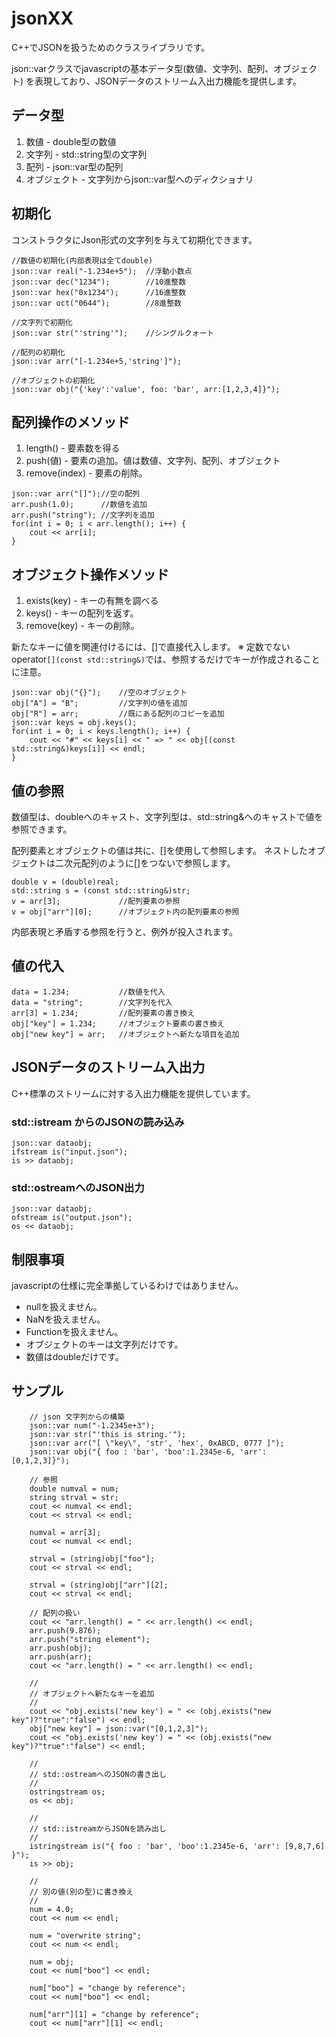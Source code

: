 jsonXX
======

C++でJSONを扱うためのクラスライブラリです。

json::varクラスでjavascriptの基本データ型(数値、文字列、配列、オブジェクト)
を表現しており、JSONデータのストリーム入出力機能を提供します。

## データ型

1. 数値 - double型の数値
2. 文字列 - std::string型の文字列
3. 配列 - json::var型の配列
4. オブジェクト - 文字列からjson::var型へのディクショナリ

## 初期化

コンストラクタにJson形式の文字列を与えて初期化できます。

```
//数値の初期化(内部表現は全てdouble)
json::var real("-1.234e+5");  //浮動小数点
json::var dec("1234");        //10進整数
json::var hex("0x1234");      //16進整数
json::var oct("0644");        //8進整数

//文字列で初期化
json::var str("'string'");    //シングルクォート

//配列の初期化
json::var arr("[-1.234e+5,'string']");

//オブジェクトの初期化
json::var obj("{'key':'value', foo: 'bar', arr:[1,2,3,4]}");
```

## 配列操作のメソッド

1. length() - 要素数を得る
2. push(値) - 要素の追加。値は数値、文字列、配列、オブジェクト
3. remove(index) - 要素の削除。


```
json::var arr("[]");//空の配列
arr.push(1.0);      //数値を追加
arr.push("string"); //文字列を追加
for(int i = 0; i < arr.length(); i++) {
    cout << arr[i];
}
```

## オブジェクト操作メソッド

1. exists(key) - キーの有無を調べる
2. keys() - キーの配列を返す。
3. remove(key) - キーの削除。

新たなキーに値を関連付けるには、\[\]で直接代入します。
※ 定数でないoperator`[](const std::string&)`では、参照するだけでキーが作成されることに注意。

```
json::var obj("{}");    //空のオブジェクト
obj["A"] = "B";         //文字列の値を追加
obj["R"] = arr;         //既にある配列のコピーを追加
json::var keys = obj.keys();
for(int i = 0; i < keys.length(); i++) {
    cout << "#" << keys[i] << " => " << obj[(const std::string&)keys[i]] << endl;
}
```

## 値の参照

数値型は、doubleへのキャスト、文字列型は、std::string&へのキャストで値を参照できます。

配列要素とオブジェクトの値は共に、\[\]を使用して参照します。
ネストしたオブジェクトは二次元配列のように\[\]をつないで参照します。

```
double v = (double)real;
std::string s = (const std::string&)str;
v = arr[3];             //配列要素の参照
v = obj["arr"][0];      //オブジェクト内の配列要素の参照
```

内部表現と矛盾する参照を行うと、例外が投入されます。


## 値の代入

```
data = 1.234;           //数値を代入
data = "string";        //文字列を代入
arr[3] = 1.234;         //配列要素の書き換え
obj["key"] = 1.234;     //オブジェクト要素の書き換え
obj["new key"] = arr;   //オブジェクトへ新たな項目を追加
```

## JSONデータのストリーム入出力

C++標準のストリームに対する入出力機能を提供しています。

### std::istream からのJSONの読み込み

```
json::var dataobj;
ifstream is("input.json");
is >> dataobj;
```

### std::ostreamへのJSON出力

```
json::var dataobj;
ofstream is("output.json");
os << dataobj;
```

## 制限事項

javascriptの仕様に完全準拠しているわけではありません。

* nullを扱えません。
* NaNを扱えません。
* Functionを扱えません。
* オブジェクトのキーは文字列だけです。
* 数値はdoubleだけです。

## サンプル

```
    // json 文字列からの構築
    json::var num("-1.2345e+3");
    json::var str("'this is string.'");
    json::var arr("[ \"key\", 'str', 'hex', 0xABCD, 0777 ]");
    json::var obj("{ foo : 'bar', 'boo':1.2345e-6, 'arr': [0,1,2,3]}");

    // 参照
    double numval = num;
    string strval = str;
    cout << numval << endl;
    cout << strval << endl;

    numval = arr[3];
    cout << numval << endl;

    strval = (string)obj["foo"];
    cout << strval << endl;

    strval = (string)obj["arr"][2];
    cout << strval << endl;

    // 配列の扱い
    cout << "arr.length() = " << arr.length() << endl;
    arr.push(9.876);
    arr.push("string element");
    arr.push(obj);
    arr.push(arr);
    cout << "arr.length() = " << arr.length() << endl;

    //
    // オブジェクトへ新たなキーを追加
    //
    cout << "obj.exists('new key') = " << (obj.exists("new key")?"true":"false") << endl;
    obj["new key"] = json::var("[0,1,2,3]");
    cout << "obj.exists('new key') = " << (obj.exists("new key")?"true":"false") << endl;

    //
    // std::ostreamへのJSONの書き出し
    //
    ostringstream os;
    os << obj;

    //
    // std::istreamからJSONを読み出し
    //
    istringstream is("{ foo : 'bar', 'boo':1.2345e-6, 'arr': [9,8,7,6] }");
    is >> obj;

    //
    // 別の値(別の型)に書き換え
    //
    num = 4.0;
    cout << num << endl;

    num = "overwrite string";
    cout << num << endl;

    num = obj;
    cout << num["boo"] << endl;

    num["boo"] = "change by reference";
    cout << num["boo"] << endl;

    num["arr"][1] = "change by reference";
    cout << num["arr"][1] << endl;
```
